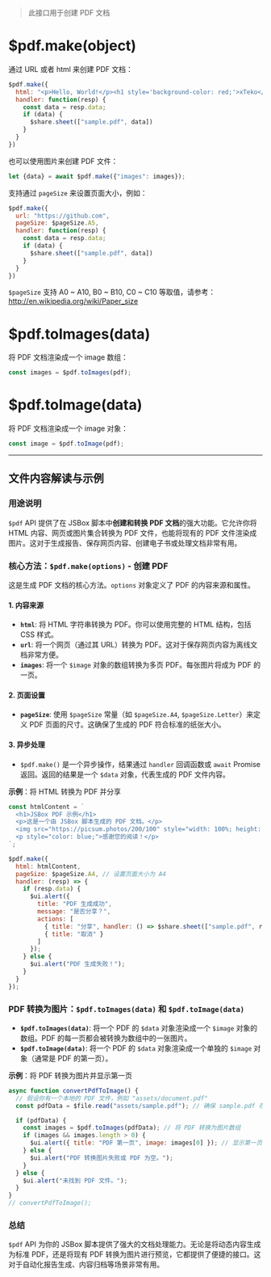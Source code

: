 > 此接口用于创建 PDF 文档

# $pdf.make(object)

通过 URL 或者 html 来创建 PDF 文档：

```js
$pdf.make({
  html: "<p>Hello, World!</p><h1 style='background-color: red;'>xTeko</h1>",
  handler: function(resp) {
    const data = resp.data;
    if (data) {
      $share.sheet(["sample.pdf", data])
    }
  }
})
```

也可以使用图片来创建 PDF 文件：

```js
let {data} = await $pdf.make({"images": images});
```

支持通过 `pageSize` 来设置页面大小，例如：

```js
$pdf.make({
  url: "https://github.com",
  pageSize: $pageSize.A5,
  handler: function(resp) {
    const data = resp.data;
    if (data) {
      $share.sheet(["sample.pdf", data])
    }
  }
})
```

`$pageSize` 支持 A0 ~ A10, B0 ~ B10, C0 ~ C10 等取值，请参考：http://en.wikipedia.org/wiki/Paper_size

# $pdf.toImages(data)

将 PDF 文档渲染成一个 image 数组：

```js
const images = $pdf.toImages(pdf);
```

# $pdf.toImage(data)

将 PDF 文档渲染成一个 image 对象：

```js
const image = $pdf.toImage(pdf);
```

---

## 文件内容解读与示例

### 用途说明

`$pdf` API 提供了在 JSBox 脚本中**创建和转换 PDF 文档**的强大功能。它允许你将 HTML 内容、网页或图片集合转换为 PDF 文件，也能将现有的 PDF 文件渲染成图片。这对于生成报告、保存网页内容、创建电子书或处理文档非常有用。

### 核心方法：`$pdf.make(options)` - 创建 PDF

这是生成 PDF 文档的核心方法。`options` 对象定义了 PDF 的内容来源和属性。

#### 1. 内容来源

-   **`html`**: 将 HTML 字符串转换为 PDF。你可以使用完整的 HTML 结构，包括 CSS 样式。
-   **`url`**: 将一个网页（通过其 URL）转换为 PDF。这对于保存网页内容为离线文档非常方便。
-   **`images`**: 将一个 `$image` 对象的数组转换为多页 PDF。每张图片将成为 PDF 的一页。

#### 2. 页面设置

-   **`pageSize`**: 使用 `$pageSize` 常量（如 `$pageSize.A4`, `$pageSize.Letter`）来定义 PDF 页面的尺寸。这确保了生成的 PDF 符合标准的纸张大小。

#### 3. 异步处理

-   `$pdf.make()` 是一个异步操作，结果通过 `handler` 回调函数或 `await` Promise 返回。返回的结果是一个 `$data` 对象，代表生成的 PDF 文件内容。

**示例**：将 HTML 转换为 PDF 并分享

```javascript
const htmlContent = `
  <h1>JSBox PDF 示例</h1>
  <p>这是一个由 JSBox 脚本生成的 PDF 文档。</p>
  <img src="https://picsum.photos/200/100" style="width: 100%; height: auto;">
  <p style="color: blue;">感谢您的阅读！</p>
`;

$pdf.make({
  html: htmlContent,
  pageSize: $pageSize.A4, // 设置页面大小为 A4
  handler: (resp) => {
    if (resp.data) {
      $ui.alert({
        title: "PDF 生成成功",
        message: "是否分享？",
        actions: [
          { title: "分享", handler: () => $share.sheet(["sample.pdf", resp.data]) },
          { title: "取消" }
        ]
      });
    } else {
      $ui.alert("PDF 生成失败！");
    }
  }
});
```

### PDF 转换为图片：`$pdf.toImages(data)` 和 `$pdf.toImage(data)`

-   **`$pdf.toImages(data)`**: 将一个 PDF 的 `$data` 对象渲染成一个 `$image` 对象的数组。PDF 的每一页都会被转换为数组中的一张图片。
-   **`$pdf.toImage(data)`**: 将一个 PDF 的 `$data` 对象渲染成一个单独的 `$image` 对象（通常是 PDF 的第一页）。

**示例**：将 PDF 转换为图片并显示第一页

```javascript
async function convertPdfToImage() {
  // 假设你有一个本地的 PDF 文件，例如 "assets/document.pdf"
  const pdfData = $file.read("assets/sample.pdf"); // 确保 sample.pdf 存在

  if (pdfData) {
    const images = $pdf.toImages(pdfData); // 将 PDF 转换为图片数组
    if (images && images.length > 0) {
      $ui.alert({ title: "PDF 第一页", image: images[0] }); // 显示第一页
    } else {
      $ui.alert("PDF 转换图片失败或 PDF 为空。");
    }
  } else {
    $ui.alert("未找到 PDF 文件。");
  }
}
// convertPdfToImage();
```

### 总结

`$pdf` API 为你的 JSBox 脚本提供了强大的文档处理能力。无论是将动态内容生成为标准 PDF，还是将现有 PDF 转换为图片进行预览，它都提供了便捷的接口。这对于自动化报告生成、内容归档等场景非常有用。 
